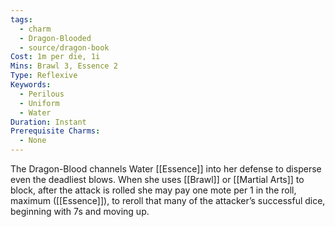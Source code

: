 ```yaml
---
tags:
  - charm
  - Dragon-Blooded
  - source/dragon-book
Cost: 1m per die, 1i
Mins: Brawl 3, Essence 2
Type: Reflexive
Keywords:
  - Perilous
  - Uniform
  - Water
Duration: Instant
Prerequisite Charms:
  - None
---
```

The Dragon-Blood channels Water [[Essence]] into her defense to disperse even the deadliest blows. When she uses [[Brawl]] or [[Martial Arts]] to block, after the attack is rolled she may pay one mote per 1 in the roll, maximum ([[Essence]]), to reroll that many of the attacker’s successful dice, beginning with 7s and moving up.